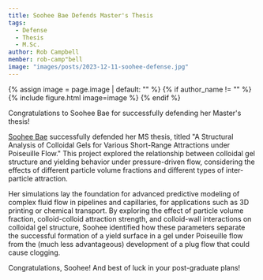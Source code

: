 ```yaml
---
title: Soohee Bae Defends Master's Thesis
tags: 
  - Defense
  - Thesis
  - M.Sc.
author: Rob Campbell
member: rob-camp"bell
image: "images/posts/2023-12-11-soohee-defense.jpg"
---
```

{% assign image = page.image | default: "" %}
{% if author_name != "" %}
  {% include figure.html
    image=image
  %}
{% endif %}


Congratulations to Soohee Bae for successfully defending her Master's thesis!

[Soohee Bae](https://rheoinformatic.com/members/soohee-bae) successfully defended her MS thesis, titled "A Structural Analysis of Colloidal Gels for Various Short-Range Attractions under Poiseuille Flow." This project explored the relationship between colloidal gel structure and yielding behavior under pressure-driven flow, considering the effects of different particle volume fractions and different types of inter-particle attraction.

Her simulations lay the foundation for advanced predictive modeling of complex fluid flow in pipelines and capillaries, for applications such as 3D printing or chemical transport. By exploring the effect of particle volume fraction, colloid-colloid attraction strength, and colloid-wall interactions on colloidal gel structure, Soohee identified how these parameters separate the successful formation of a yield surface in a gel under Poiseuille flow from the (much less advantageous) development of a plug flow that could cause clogging.

Congratulations, Soohee! And best of luck in your post-graduate plans!